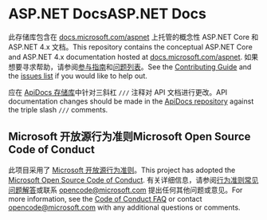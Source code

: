 # <a name="aspnet-docs"></a><span data-ttu-id="cd82c-101">ASP.NET Docs</span><span class="sxs-lookup"><span data-stu-id="cd82c-101">ASP.NET Docs</span></span>

<span data-ttu-id="cd82c-102">此存储库包含在 [docs.microsoft.com/aspnet](https://docs.microsoft.com/aspnet) 上托管的概念性 ASP.NET Core 和 ASP.NET 4.x 文档。</span><span class="sxs-lookup"><span data-stu-id="cd82c-102">This repository contains the conceptual ASP.NET Core and ASP.NET 4.x documentation hosted at [docs.microsoft.com/aspnet](https://docs.microsoft.com/aspnet).</span></span> <span data-ttu-id="cd82c-103">如果想要寻求帮助，请参阅[参与指南](CONTRIBUTING.md)和[问题列表](https://github.com/aspnet/Docs/issues)。</span><span class="sxs-lookup"><span data-stu-id="cd82c-103">See the [Contributing Guide](CONTRIBUTING.md) and the [issues list](https://github.com/aspnet/Docs/issues) if you would like to help out.</span></span>

<span data-ttu-id="cd82c-104">应在 [ApiDocs 存储库](https://github.com/aspnet/ApiDocs)中针对三斜杠 `///` 注释对 API 文档进行更改。</span><span class="sxs-lookup"><span data-stu-id="cd82c-104">API documentation changes should be made in the [ApiDocs repository](https://github.com/aspnet/ApiDocs) against the triple slash `///` comments.</span></span>

## <a name="microsoft-open-source-code-of-conduct"></a><span data-ttu-id="cd82c-105">Microsoft 开放源行为准则</span><span class="sxs-lookup"><span data-stu-id="cd82c-105">Microsoft Open Source Code of Conduct</span></span>

<span data-ttu-id="cd82c-106">此项目采用了 [Microsoft 开放源行为准则](https://opensource.microsoft.com/codeofconduct/)。</span><span class="sxs-lookup"><span data-stu-id="cd82c-106">This project has adopted the [Microsoft Open Source Code of Conduct](https://opensource.microsoft.com/codeofconduct/).</span></span>
<span data-ttu-id="cd82c-107">有关详细信息，请参阅[行为准则常见问题解答](https://opensource.microsoft.com/codeofconduct/faq/)或联系 [opencode@microsoft.com](mailto:opencode@microsoft.com) 提出任何其他问题或意见。</span><span class="sxs-lookup"><span data-stu-id="cd82c-107">For more information, see the [Code of Conduct FAQ](https://opensource.microsoft.com/codeofconduct/faq/) or contact [opencode@microsoft.com](mailto:opencode@microsoft.com) with any additional questions or comments.</span></span>
